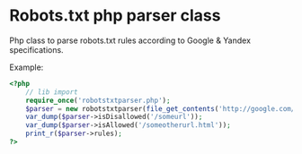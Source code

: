 Robots.txt php parser class
=====================

Php class to parse robots.txt rules according to Google & Yandex specifications.

Example:
```php
<?php
	// lib import
	require_once('robotstxtparser.php');
	$parser = new robotstxtparser(file_get_contents('http://google.com/robots.txt'), 'UTF-8');
	var_dump($parser->isDisallowed('/someurl'));
	var_dump($parser->isAllowed('/someotherurl.html'));
	print_r($parser->rules);
?>
```

